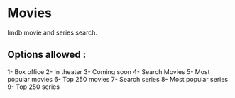 # Movies
Imdb movie and series search. 
## Options allowed :
1- Box office
2- In theater
3- Coming soon
4- Search Movies
5- Most popular movies
6- Top 250 movies
7- Search series
8- Most popular series
9- Top 250 series
